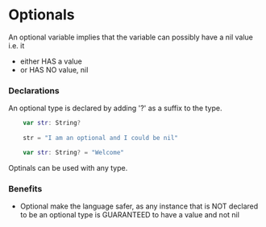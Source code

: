 # Optionals

An optional variable implies that the variable can possibly have a nil value i.e. it
* either HAS a value
* or HAS NO value, nil

### Declarations

An optional type is declared by adding '?' as a suffix to the type.

```swift
	var str: String? 
	
	str = "I am an optional and I could be nil"
```


```swift
	var str: String? = "Welcome"
```

Optinals can be used with any type. 

### Benefits 

* Optional make the language safer, as any instance that is NOT declared to be an optional type is GUARANTEED to have a value and not nil
